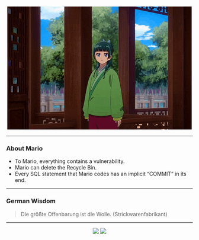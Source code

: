 <p align="center">
  <img src="assets/maomao.gif" />
</p>

---

### About Mario
- To Mario, everything contains a vulnerability.
- Mario can delete the Recycle Bin.
- Every SQL statement that Mario codes has an implicit “COMMIT” in its end.

---

### German Wisdom
> Die größte Offenbarung ist die Wolle. (Strickwarenfabrikant)

---

<p align="center">
  <a>
    <img height="180em" src="https://github-readme-stats-eight-theta.vercel.app/api?username=Torfkopp&show_icons=true&theme=dark&include_all_commits=true&count_private=true"/>
  </a>
  <a href="https://github.com/Torfkopp?tab=repositories">
    <img height="180em" src="https://github-readme-stats-eight-theta.vercel.app/api/top-langs/?username=torfkopp&layout=compact&theme=dark&langs_count=8&hide=java"/>
  </a>
</p>
